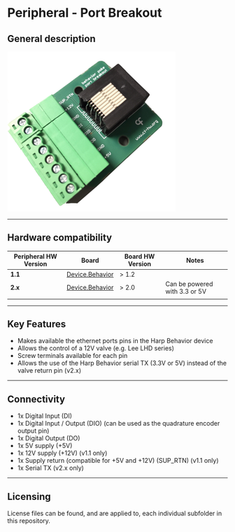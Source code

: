 # Peripheral - Port Breakout

## General description

!["Port Breakout PCB"](./Assets/pcb.png)

----

[//]: # (Tables can be generated using: https://www.tablesgenerator.com/markdown_tables)

## Hardware compatibility

| Peripheral HW Version 	| Board           	                                                | Board HW Version 	| Notes                            	|
|-----------------------	|-----------------	                                                |------------------	|----------------------------------	|
| **1.1**                   | [Device.Behavior](https://github.com/harp-tech/device.behavior) 	| > 1.2             |                                	|
| **2.x**                   | [Device.Behavior](https://github.com/harp-tech/device.behavior)   | > 2.0             | Can be powered with 3.3 or 5V 	|
|                       	|                 	                                                |                  	|                                  	|
----

## Key Features

* Makes available the ethernet ports pins in the Harp Behavior device
* Allows the control of a 12V valve (e.g. Lee LHD series)
* Screw terminals available for each pin 
* Allows the use of the Harp Behavior serial TX (3.3V or 5V) instead of the valve return pin (v2.x)

----

## Connectivity

* 1x Digital Input (DI)
* 1x Digital Input / Output (DIO) (can be used as the quadrature encoder output pin)
* 1x Digital Output (DO)
* 1x 5V supply (+5V)
* 1x 12V supply (+12V) (v1.1 only)
* 1x Supply return (compatible for +5V and +12V) (SUP_RTN) (v1.1 only)
* 1x Serial TX (v2.x only)

----

## Licensing

License files can be found, and are applied to, each individual subfolder in this repository.